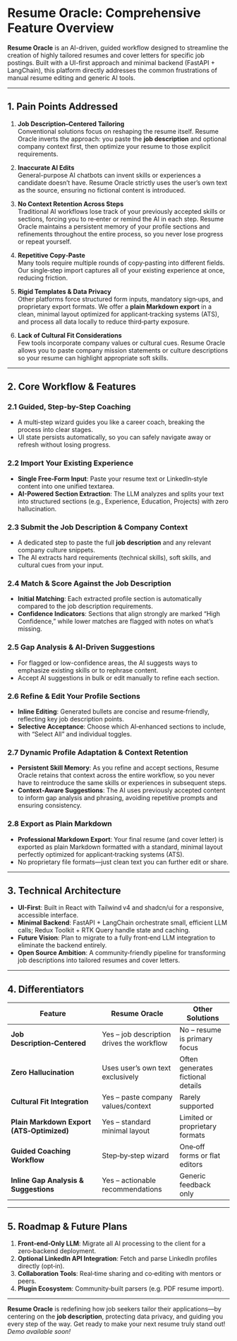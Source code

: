 # Resume Oracle: Comprehensive Feature Overview

**Resume Oracle** is an AI-driven, guided workflow designed to streamline the creation of highly tailored resumes and cover letters for specific job postings. Built with a UI-first approach and minimal backend (FastAPI + LangChain), this platform directly addresses the common frustrations of manual resume editing and generic AI tools.

---

## 1. Pain Points Addressed

1. **Job Description–Centered Tailoring**  
   Conventional solutions focus on reshaping the resume itself. Resume Oracle inverts the approach: you paste the **job description** and optional company context first, then optimize your resume to those explicit requirements.

2. **Inaccurate AI Edits**  
   General-purpose AI chatbots can invent skills or experiences a candidate doesn’t have. Resume Oracle strictly uses the user’s own text as the source, ensuring no fictional content is introduced.

3. **No Context Retention Across Steps**  
   Traditional AI workflows lose track of your previously accepted skills or sections, forcing you to re‑enter or remind the AI in each step. Resume Oracle maintains a persistent memory of your profile sections and refinements throughout the entire process, so you never lose progress or repeat yourself.

4. **Repetitive Copy‑Paste**  
   Many tools require multiple rounds of copy‑pasting into different fields. Our single‑step import captures all of your existing experience at once, reducing friction.

5. **Rigid Templates & Data Privacy**  
   Other platforms force structured form inputs, mandatory sign‑ups, and proprietary export formats. We offer a **plain Markdown export** in a clean, minimal layout optimized for applicant‑tracking systems (ATS), and process all data locally to reduce third‑party exposure.

6. **Lack of Cultural Fit Considerations**  
   Few tools incorporate company values or cultural cues. Resume Oracle allows you to paste company mission statements or culture descriptions so your resume can highlight appropriate soft skills.

---

## 2. Core Workflow & Features

### 2.1 Guided, Step-by-Step Coaching
- A multi‑step wizard guides you like a career coach, breaking the process into clear stages.  
- UI state persists automatically, so you can safely navigate away or refresh without losing progress.

### 2.2 Import Your Existing Experience
- **Single Free‑Form Input**: Paste your resume text or LinkedIn‑style content into one unified textarea.  
- **AI-Powered Section Extraction**: The LLM analyzes and splits your text into structured sections (e.g., Experience, Education, Projects) with zero hallucination.

### 2.3 Submit the Job Description & Company Context
- A dedicated step to paste the full **job description** and any relevant company culture snippets.  
- The AI extracts hard requirements (technical skills), soft skills, and cultural cues from your input.

### 2.4 Match & Score Against the Job Description
- **Initial Matching**: Each extracted profile section is automatically compared to the job description requirements.  
- **Confidence Indicators**: Sections that align strongly are marked “High Confidence,” while lower matches are flagged with notes on what’s missing.

### 2.5 Gap Analysis & AI‑Driven Suggestions
- For flagged or low-confidence areas, the AI suggests ways to emphasize existing skills or to rephrase content.  
- Accept AI suggestions in bulk or edit manually to refine each section.

### 2.6 Refine & Edit Your Profile Sections
- **Inline Editing**: Generated bullets are concise and resume‑friendly, reflecting key job description points.  
- **Selective Acceptance**: Choose which AI‑enhanced sections to include, with “Select All” and individual toggles.

### 2.7 Dynamic Profile Adaptation & Context Retention
- **Persistent Skill Memory**: As you refine and accept sections, Resume Oracle retains that context across the entire workflow, so you never have to reintroduce the same skills or experiences in subsequent steps.  
- **Context‑Aware Suggestions**: The AI uses previously accepted content to inform gap analysis and phrasing, avoiding repetitive prompts and ensuring consistency.

### 2.8 Export as Plain Markdown
- **Professional Markdown Export**: Your final resume (and cover letter) is exported as plain Markdown formatted with a standard, minimal layout perfectly optimized for applicant‑tracking systems (ATS).  
- No proprietary file formats—just clean text you can further edit or share.

---

## 3. Technical Architecture

- **UI-First**: Built in React with Tailwind v4 and shadcn/ui for a responsive, accessible interface.  
- **Minimal Backend**: FastAPI + LangChain orchestrate small, efficient LLM calls; Redux Toolkit + RTK Query handle state and caching.  
- **Future Vision**: Plan to migrate to a fully front‑end LLM integration to eliminate the backend entirely.  
- **Open Source Ambition**: A community‑friendly pipeline for transforming job descriptions into tailored resumes and cover letters.

---

## 4. Differentiators

| Feature                                      | Resume Oracle                                | Other Solutions                  |
|----------------------------------------------|----------------------------------------------|----------------------------------|
| **Job Description‑Centered**                 | Yes – job description drives the workflow    | No – resume is primary focus     |
| **Zero Hallucination**                       | Uses user’s own text exclusively             | Often generates fictional details |
| **Cultural Fit Integration**                 | Yes – paste company values/context           | Rarely supported                  |
| **Plain Markdown Export (ATS‑Optimized)**    | Yes – standard minimal layout                | Limited or proprietary formats   |
| **Guided Coaching Workflow**                 | Step‑by‑step wizard                          | One‑off forms or flat editors    |
| **Inline Gap Analysis & Suggestions**        | Yes – actionable recommendations             | Generic feedback only            |

---

## 5. Roadmap & Future Plans

1. **Front‑end‑Only LLM**: Migrate all AI processing to the client for a zero‑backend deployment.  
2. **Optional LinkedIn API Integration**: Fetch and parse LinkedIn profiles directly (opt‑in).  
3. **Collaboration Tools**: Real‑time sharing and co‑editing with mentors or peers.  
4. **Plugin Ecosystem**: Community‑built parsers (e.g. PDF resume import).

---

**Resume Oracle** is redefining how job seekers tailor their applications—by centering on the **job description**, protecting data privacy, and guiding you every step of the way. Get ready to make your next resume truly stand out!  
*Demo available soon!*

